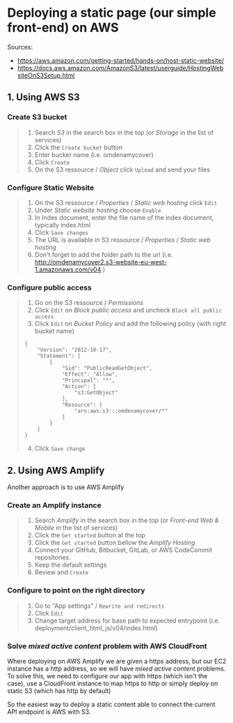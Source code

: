 # Deploying a static page (our simple front-end) on AWS

Sources:
- https://aws.amazon.com/getting-started/hands-on/host-static-website/
- https://docs.aws.amazon.com/AmazonS3/latest/userguide/HostingWebsiteOnS3Setup.html


## 1. Using AWS S3

### Create S3 bucket
> 1. Search *S3* in the search box in the top (or *Storage* in the list of services)
> 2. Click the `Create bucket` button
> 3. Enter bucker name (i.e. omdenamycover)
> 4. Click `Create` 
> 5. On the S3 ressource / *Object* click `Upload` and send your files


### Configure Static Website
> 1. On the S3 ressource / *Properties* / *Static web hosting* click `Edit`
> 2. Under *Static website hosting* choose `Enable`
> 3. In Index document, enter the file name of the index document, typically index.html
> 4. Click `Save changes`
> 5. The URL is available in S3 ressource / *Properties* / *Static web hosting*
> 6. Don't forget to add the folder path to the url (i.e. http://omdenamycover2.s3-website-eu-west-1.amazonaws.com/v04 )

### Configure public access
> 1. Go on the S3 ressource / *Permissions* 
> 2. Click `Edit` on *Block public access* and uncheck `Block all public access`
> 3. Click `Edit` on *Bucket Policy* and add the following policy (with right bucket name)
> ```
> {
>     "Version": "2012-10-17",
>     "Statement": [
>         {
>             "Sid": "PublicReadGetObject",
>             "Effect": "Allow",
>             "Principal": "*",
>             "Action": [
>                 "s3:GetObject"
>             ],
>             "Resource": [
>                 "arn:aws:s3:::omdenamycover/*"
>             ]
>         }
>     ]
> }
> ``` 
> 4. Click `Save change`


## 2. Using AWS Amplify
Another approach is to use AWS Amplify

### Create an Amplify instance
> 1. Search *Amplify* in the search box in the top (or *Front-end Web & Mobile* in the list of services)
> 2. Click the `Get started` button at the top
> 3. Click the `Get started` button bellow the *Amplify Hosting*
> 4. Connect your GitHub, Bitbucket, GitLab, or AWS CodeCommit repositories. 
> 5. Keep the default settings
> 6. Review and `Create`

### Configure to point on the right directory
> 1. Go to "App settings" / `Rewrite and redirects`
> 2. Click `Edit`
> 3. Change target address for base path to expected entrypoint (i.e. deployment/client_html_js/v04/index.html)

### Solve *mixed active content* problem with AWS CloudFront

Where deploying on AWS Amplify we are given a https address, but our EC2 instance has a http address, so we will have *mixed active content* problems. To solve this, we need to configure our app with https (which isn't the case), use a CloudFront instance to map https to http or simply deploy on static S3 (which has http by default)

So the easiest way to deploy a static content able to connect the current API endpoint is AWS with S3.
